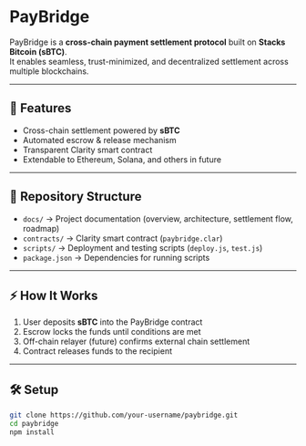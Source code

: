 # PayBridge

PayBridge is a **cross-chain payment settlement protocol** built on **Stacks Bitcoin (sBTC)**.  
It enables seamless, trust-minimized, and decentralized settlement across multiple blockchains.

---

## 🚀 Features
- Cross-chain settlement powered by **sBTC**  
- Automated escrow & release mechanism  
- Transparent Clarity smart contract  
- Extendable to Ethereum, Solana, and others in future  

---

## 📂 Repository Structure
- `docs/` → Project documentation (overview, architecture, settlement flow, roadmap)  
- `contracts/` → Clarity smart contract (`paybridge.clar`)  
- `scripts/` → Deployment and testing scripts (`deploy.js`, `test.js`)  
- `package.json` → Dependencies for running scripts  

---

## ⚡ How It Works
1. User deposits **sBTC** into the PayBridge contract  
2. Escrow locks the funds until conditions are met  
3. Off-chain relayer (future) confirms external chain settlement  
4. Contract releases funds to the recipient  

---

## 🛠️ Setup
```bash
git clone https://github.com/your-username/paybridge.git
cd paybridge
npm install
